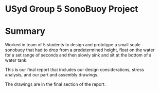 # USyd Group 5 SonoBuoy Project

# Summary

Worked in team of 5 students to design and prototype a small scale sonobuoy that had to drop from a predetermined height, float on the water for a set range of seconds and then slowly sink and sit at the bottom of a water tank. 

This is our final report that includes our design considerations, stress analysis, and our part and assembly drawings. 

The drawings are in the final section of the report.

